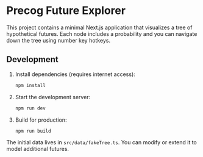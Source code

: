 # Precog Future Explorer

This project contains a minimal Next.js application that visualizes a tree of hypothetical futures. Each node includes a probability and you can navigate down the tree using number key hotkeys.

## Development

1. Install dependencies (requires internet access):
   ```bash
   npm install
   ```
2. Start the development server:
   ```bash
   npm run dev
   ```
3. Build for production:
   ```bash
   npm run build
   ```

The initial data lives in `src/data/fakeTree.ts`. You can modify or extend it to model additional futures.

